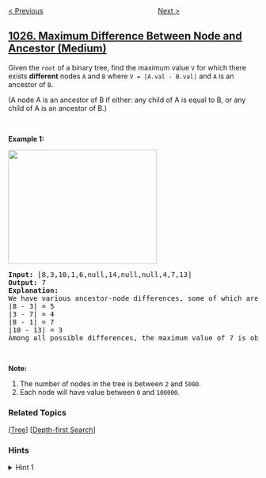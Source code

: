 <!--|This file generated by command(leetcode description); DO NOT EDIT.    |-->
<!--+----------------------------------------------------------------------+-->
<!--|@author    openset <openset.wang@gmail.com>                           |-->
<!--|@link      https://github.com/openset                                 |-->
<!--|@home      https://github.com/openset/leetcode                        |-->
<!--+----------------------------------------------------------------------+-->

[< Previous](../divisor-game "Divisor Game")
　　　　　　　　　　　　　　　　
[Next >](../longest-arithmetic-subsequence "Longest Arithmetic Subsequence")

## [1026. Maximum Difference Between Node and Ancestor (Medium)](https://leetcode.com/problems/maximum-difference-between-node-and-ancestor "节点与其祖先之间的最大差值")

<p>Given the <code>root</code> of a binary tree, find the maximum value <code>V</code> for which there exists <strong>different</strong> nodes <code>A</code> and <code>B</code> where <code>V = |A.val - B.val|</code>&nbsp;and <code>A</code> is an ancestor of <code>B</code>.</p>

<p>(A node A is an ancestor of B if either: any child of A is equal to B, or any child of A is an ancestor of B.)</p>

<p>&nbsp;</p>

<p><strong>Example 1:</strong></p>

<p><img alt="" src="https://assets.leetcode.com/uploads/2019/09/09/2whqcep.jpg" style="height: 230px; width: 300px;" /></p>

<pre>
<strong>Input: </strong><span id="example-input-1-1">[8,3,10,1,6,null,14,null,null,4,7,13]</span>
<strong>Output: </strong><span id="example-output-1">7</span>
<strong>Explanation: </strong>
We have various ancestor-node differences, some of which are given below :
|8 - 3| = 5
|3 - 7| = 4
|8 - 1| = 7
|10 - 13| = 3
Among all possible differences, the maximum value of 7 is obtained by |8 - 1| = 7.
</pre>

<p>&nbsp;</p>

<p><strong>Note:</strong></p>

<ol>
	<li>The number of nodes in the tree is between <code>2</code> and <code>5000</code>.</li>
	<li>Each node will have value between <code>0</code> and <code>100000</code>.</li>
</ol>

### Related Topics
  [[Tree](../../tag/tree/README.md)]
  [[Depth-first Search](../../tag/depth-first-search/README.md)]

### Hints
<details>
<summary>Hint 1</summary>
For each subtree, find the minimum value and maximum value of its descendants.
</details>
